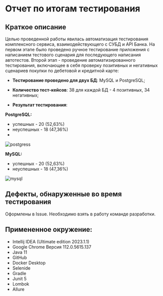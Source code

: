 # Отчет по итогам тестирования

## Краткое описание

Целью проведенной работы явилась автоматизация тестирования комплексного сервиса, взаимодействующего с СУБД и API Банка.
На первом этапе было проведено ручное тестирование приложения с написанием тестового сценария для последующего написания автотестов.
Второй этап - проведение автоматизированного тестирования, включающее в себя проверку позитивных и негативных сценариев покупки по дебетовой и кредитной карте:

- **Тестирование проведено для двух БД**: MySQL и PostgreSQL;

- **Количество тест-кейсов**: 38 для каждой БД - 4 позитивных, 34 негативных;

- **Результат тестирования**:

**PostgreSQL:**
- успешных - 20 (52,63%)
- неуспешных - 18 (47,36%)
- 
![postgress](<img width="1284" alt="image" src="https://github.com/comrade1000-7/Diploma_QA/assets/106644171/813e6525-55a8-46ac-b934-57f4a0f409c6">)

**MySQL:**
- успешных - 20 (52,63%)
- неуспешных - 18 (47,36%)

![mysql](https://ibb.co/6Pswww7)



## Дефекты, обнаруженные во время тестирования

Оформлены в Issue. Необходимо взять в работу команде разработки.


## Примененное окружение:

- Intellij IDEA (Ultimate edition 2023.1.1)
- Google Chrome Версия 112.0.5615.137
- Java 11
- GitHub
- Docker Desktop
- Selenide
- Gradle
- Junit 5
- Lombok
- Allure

